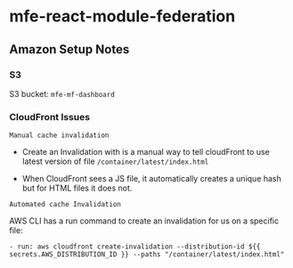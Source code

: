 # mfe-react-module-federation

## Amazon Setup Notes

### S3

S3 bucket: `mfe-mf-dashboard`

### CloudFront Issues

`Manual cache invalidation`

- Create an Invalidation with is a manual way to tell cloudFront to use latest version of file
`/container/latest/index.html`

- When CloudFront sees a JS file, it automatically creates a unique hash but for HTML files it does not.

`Automated cache Invalidation`

AWS CLI has a run command to create an invalidation for us on a specific file:

`- run: aws cloudfront create-invalidation --distribution-id ${{ secrets.AWS_DISTRIBUTION_ID }} --paths "/container/latest/index.html"`
